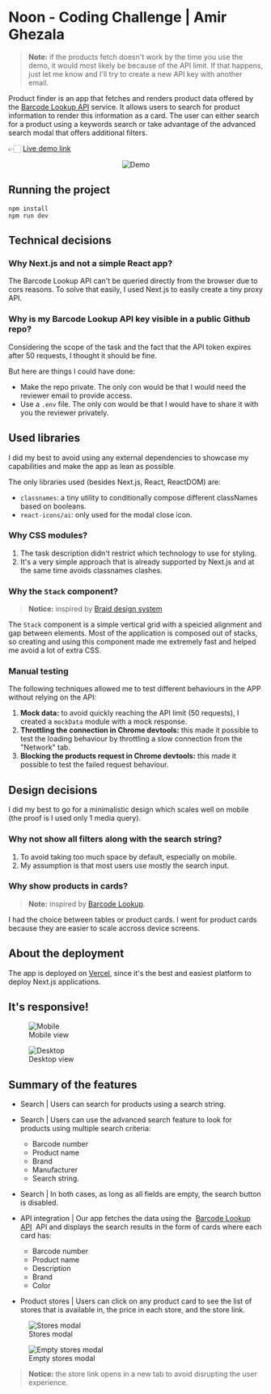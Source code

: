 # Noon - Coding Challenge | Amir Ghezala

> **Note:** if the products fetch doesn't work by the time you use the demo, it would most likely be because of the API limit. If that happens, just let me know and I'll try to create a new API key with another email.

Product finder is an app that fetches and renders product data offered by the [Barcode Lookup API](https://www.barcodelookup.com/api) service. It allows users to search for product information to render this information as a card. The user can either search for a product using a keywords search or take advantage of the advanced search modal that offers additional filters.

👉🏻 [Live demo link](https://noon-task.vercel.app/)

<p align="center">
    <img alt="Demo" src="https://res.cloudinary.com/dorcersy5/image/upload/c_scale,q_100,h_400/v1613161233/demo_nedfin.gif">
</p>

## Running the project

```
npm install
npm run dev
```

## Technical decisions

### Why Next.js and not a simple React app?

The Barcode Lookup API can't be queried directly from the browser due to cors reasons. To solve that easily, I used Next.js to easily create a tiny proxy API.

### Why is my Barcode Lookup API key visible in a public Github repo?

Considering the scope of the task and the fact that the API token expires after 50 requests, I thought it should be fine.

But here are things I could have done:

- Make the repo private. The only con would be that I would need the reviewer email to provide access.
- Use a `.env` file. The only con would be that I would have to share it with you the reviewer privately.

## Used libraries

I did my best to avoid using any external dependencies to showcase my capabilities and make the app as lean as possible.

The only libraries used (besides Next.js, React, ReactDOM) are:

- `classnames`: a tiny utility to conditionally compose different classNames based on booleans.
- `react-icons/ai`: only used for the modal close icon.

### Why CSS modules?

1. The task description didn't restrict which technology to use for styling.
2. It's a very simple approach that is already supported by Next.js and at the same time avoids classnames clashes.

### Why the `Stack` component?

> **Notice:** inspired by [Braid design system](https://seek-oss.github.io/braid-design-system/components/Stack/)

The `Stack` component is a simple vertical grid with a speicied alignment and gap between elements.
Most of the application is composed out of stacks, so creating and using this component made me extremely fast and helped me avoid a lot of extra CSS.

### Manual testing

The following techniques allowed me to test different behaviours in the APP without relying on the API:
1. **Mock data:** to avoid quickly reaching the API limit (50 requests), I created a `mockData` module with a mock response.
2. **Throttling the connection in Chrome devtools:** this made it possible to test the loading behaviour by throttling a slow connection from the "Network" tab.
3. **Blocking the products request in Chrome devtools:** this made it possible to test the failed request behaviour.

## Design decisions

I did my best to go for a minimalistic design which scales well on mobile (the proof is I used only 1 media query).

### Why not show all filters along with the search string?

1. To avoid taking too much space by default, especially on mobile.
2. My assumption is that most users use mostly the search input.

### Why show products in cards?

> **Note:** inspired by [Barcode Lookup](https://www.barcodelookup.com/).

I had the choice between tables or product cards. I went for product cards because they are easier to scale accross device screens.

## About the deployment

The app is deployed on [Vercel](https://vercel.com/), since it's the best and easiest platform to deploy Next.js applications.

## It's responsive!

<figure>
    <img alt="Mobile" src="https://res.cloudinary.com/dorcersy5/image/upload/v1613161754/noon-mobile_wnydzf.png">
    <figcaption>Mobile view</figcaption>
</figure>

<figure>
    <img alt="Desktop" src="https://res.cloudinary.com/dorcersy5/image/upload/v1613161756/noon-desktop_zbukvx.png">
    <figcaption>Desktop view</figcaption>
</figure>

## Summary of the features

- Search | Users can search for products using a search string.
- Search | Users can use the advanced search feature to look for products using multiple search criteria:
  - Barcode number
  - Product name
  - Brand
  - Manufacturer
  - Search string.
- Search | In both cases, as long as all fields are empty, the search button is disabled.

- API integration | Our app fetches the data using the  [Barcode Lookup API](https://www.barcodelookup.com/api)  API and displays the search results in the form of cards where each card has:

  - Barcode number
  - Product name
  - Description
  - Brand
  - Color

- Product stores | Users can click on any product card to see the list of stores that is available in, the price in each store, and the store link.

<figure>
    <img alt="Stores modal" src="https://res.cloudinary.com/dorcersy5/image/upload/v1613159988/Stores%20modal.png">
    <figcaption>Stores modal</figcaption>
</figure>

<figure>
    <img alt="Empty stores modal" src="https://res.cloudinary.com/dorcersy5/image/upload/v1613160089/Untitled.png_ewbthc.png">
    <figcaption>Empty stores modal</figcaption>
</figure>

> **Notice:** the store link opens in a new tab to avoid disrupting the user experience.
